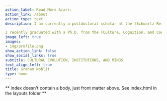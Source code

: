 ```yaml
---
action_label: Read More &rarr;
action_link: /about
action_type: text
description: I am currently a postdoctoral scholar at the [Schwartz Reisman Institute for Technology and Society at the University of Toronto](https://srinstitute.utoronto.ca/) and at the [Vector Institute for Artificial Intelligence](https://vectorinstitute.ai/). My work uses game-theoretic analytical and computational methods to understand the evolution of norms, culture, and political institutions in human societies with a focus on applications in multi-agent reinforcement learning. 

I recently graduated with a Ph.D. from the [Culture, Cognition, and Coevolution Lab](https://coevolution.fas.harvard.edu/) and [Department of Human Evolutionary Biology](https://heb.fas.harvard.edu/) at Harvard University. Though my interests are broad, they center on the evolution of institutions, human social-learning, and the fascinating relationship between culture and minds and applying cultural evolution towards questions in policy and multi-agent reinforcement learning.
image_left: true
images:
- img/profile.png
show_action_link: false
show_social_links: true
subtitle: CULTURAL EVOLUTION, INSTITUTIONS, AND MINDS
text_align_left: true
title: Graham Noblit
type: home
---
```


** index doesn't contain a body, just front matter above.
See index.html in the layouts folder **
